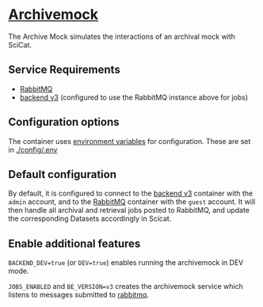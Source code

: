 # [Archivemock](https://github.com/SwissOpenEM/ScicatArchiveMock)

The Archive Mock simulates the interactions of an archival mock with SciCat.

## Service Requirements

- [RabbitMQ](../../../rabbitmq/)
- [backend v3](../../) (configured to use the RabbitMQ instance above for jobs)

## Configuration options

The container uses
[environment variables](https://github.com/SwissOpenEM/ScicatArchiveMock?tab=readme-ov-file#utility-scripts) for
configuration. These are set in [./config/.env](./config/.env)

## Default configuration

By default, it is configured to connect to the [backend v3](../../) container with the `admin` account, and to the
[RabbitMQ](../../../rabbitmq/) container with the `guest` account. It will then handle all archival and retrieval jobs
posted to RabbitMQ, and update the corresponding Datasets accordingly in Scicat.

## Enable additional features

`BACKEND_DEV=true` (or `DEV=true`) enables running the archivemock in DEV mode.

`JOBS_ENABLED` and `BE_VERSION=v3` creates the archivemock service which listens to messages submitted to [rabbitmq](../../../rabbitmq/).
